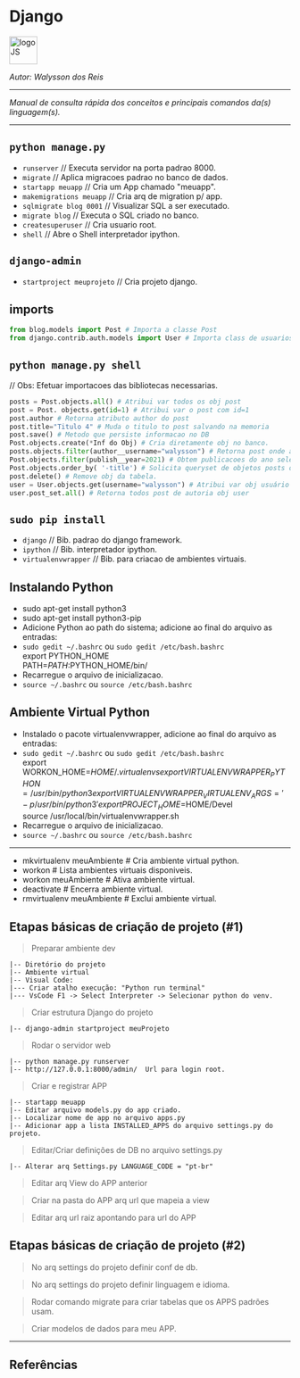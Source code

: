 # **Django**
<div>
<img src="https://brandslogos.com/wp-content/uploads/images/large/django-logo.png" alt="logoJS" width="50px"/> 
</div>

*Autor: Walysson dos Reis*

----------------------------------------------
*Manual de consulta rápida dos conceitos e principais comandos da(s) linguagem(s).*  

---------------------  
## `python manage.py`

* `runserver`  // Executa servidor na porta padrao 8000.
* `migrate` // Aplica migracoes padrao no banco de dados.
* `startapp meuapp` // Cria um App chamado "meuapp".
* `makemigrations meuapp` // Cria arq de migration p/ app.
* `sqlmigrate blog 0001` // Visualizar SQL a ser executado.
* `migrate blog` // Executa o SQL criado no banco.
* `createsuperuser` // Cria usuario root.
* `shell` // Abre o Shell interpretador ipython.

## `django-admin`
* `startproject meuprojeto` // Cria projeto django.

## imports
~~~python
from blog.models import Post # Importa a classe Post
from django.contrib.auth.models import User # Importa class de usuarios
~~~

## `python manage.py shell`

// Obs: Efetuar importacoes das bibliotecas necessarias.
~~~python
posts = Post.objects.all() # Atribui var todos os obj post
post = Post. objects.get(id=1) # Atribui var o post com id=1
post.author # Retorna atributo author do post
post.title="Titulo 4" # Muda o titulo to post salvando na memoria
post.save() # Metodo que persiste informacao no DB
Post.objects.create(*Inf do Obj) # Cria diretamente obj no banco.
posts.objects.filter(author__username="walysson") # Retorna post onde autor corresp
Post.objects.filter(publish__year=2021) # Obtem publicacoes do ano selecionado.
Post.objects.order_by( '-title') # Solicita queryset de objetos posts ordenados inversamente por titulo.
post.delete() # Remove obj da tabela.
user = User.objects.get(username="walysson") # Atribui var obj usuário correp
user.post_set.all() # Retorna todos post de autoria obj user
~~~

## `sudo pip install`
* `django` // Bib. padrao do django framework.
* `ipython` // Bib. interpretador ipython.
* `virtualenvwrapper` // Bib. para criacao de ambientes virtuais.

## Instalando Python
* sudo apt-get install python3
* sudo apt-get install python3-pip
* Adicione Python ao path do sistema; adicione ao final do arquivo as entradas:  
* `sudo gedit ~/.bashrc` ou `sudo gedit /etc/bash.bashrc`  
 export PYTHON_HOME  
 PATH=$PATH:$PYTHON_HOME/bin/
* Recarregue o arquivo de inicializacao.
* `source ~/.bashrc` ou `source /etc/bash.bashrc`

## Ambiente Virtual Python
* Instalado o pacote virtualenvwrapper, adicione ao final do arquivo as entradas:
* `sudo gedit ~/.bashrc` ou `sudo gedit /etc/bash.bashrc`  
export WORKON_HOME=$HOME/.virtualenvs  
export VIRTUALENVWRAPPER_PYTHON=/usr/bin/python3  
export VIRTUALENVWRAPPER_VIRTUALENV_ARGS=' -p /usr/bin/python3 '  
export PROJECT_HOME=$HOME/Devel  
source /usr/local/bin/virtualenvwrapper.sh  
* Recarregue o arquivo de inicializacao.
* `source ~/.bashrc` ou `source /etc/bash.bashrc`
----------------------------------------------------
* mkvirtualenv meuAmbiente # Cria ambiente virtual python.
* workon # Lista ambientes virtuais disponiveis.
* workon meuAmbiente # Ativa ambiente virtual.
* deactivate # Encerra ambiente virtual.
* rmvirtualenv meuAmbiente # Exclui ambiente virtual.

## Etapas básicas de criação de projeto (\#1)
> Preparar ambiente dev  

    |-- Diretório do projeto  
	|-- Ambiente virtual  
	|-- Visual Code:  
	|--- Criar atalho execução: "Python run terminal"  
	|--- VsCode F1 -> Select Interpreter -> Selecionar python do venv.  
> Criar estrutura Django do projeto  

    |-- django-admin startproject meuProjeto

> Rodar o servidor web

    |-- python manage.py runserver
	|-- http://127.0.0.1:8000/admin/  Url para login root.
> Criar e registrar APP

    |-- startapp meuapp
	|-- Editar arquivo models.py do app criado.
	|-- Localizar nome de app no arquivo apps.py
	|-- Adicionar app a lista INSTALLED_APPS do arquivo settings.py do projeto.  
> Editar/Criar definições de DB no arquivo settings.py

    |-- Alterar arq Settings.py LANGUAGE_CODE = "pt-br"
> Editar arq View do APP anterior  

> Criar na pasta do APP arq url que mapeia a view  

> Editar arq url raiz apontando para url do APP  

## Etapas básicas de criação de projeto (\#2)
> No arq settings do projeto definir conf de db.  

> No arq settings do projeto definir linguagem e idioma.  

> Rodar comando migrate para criar tabelas que os APPS padrões usam.  

> Criar modelos de dados para meu APP.  

--------
## Referências 
